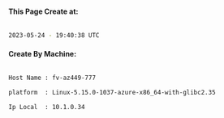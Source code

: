 
   
#### This Page Create at:

```bash

2023-05-24 - 19:40:38 UTC

```

#### Create By Machine:

```bash

Host Name : fv-az449-777

platform  : Linux-5.15.0-1037-azure-x86_64-with-glibc2.35

Ip Local  : 10.1.0.34

```

